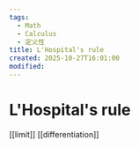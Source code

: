 ```yaml
---
tags:
  - Math
  - Calculus
  - 定义性
title: L'Hospital's rule
created: 2025-10-27T16:01:00
modified:
---
```

# L'Hospital's rule
[[limit]]
[[differentiation]]
